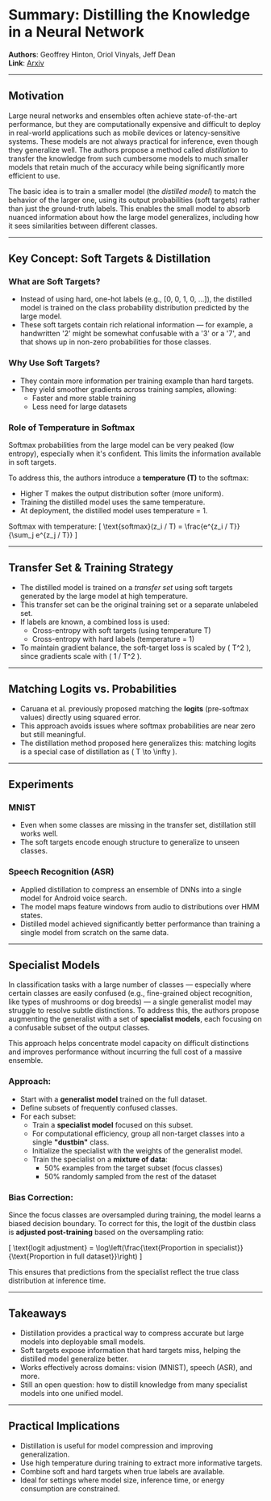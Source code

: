 
# Summary: Distilling the Knowledge in a Neural Network
**Authors**: Geoffrey Hinton, Oriol Vinyals, Jeff Dean  
**Link**: [Arxiv](https://arxiv.org/abs/1503.02531)

---

## Motivation

Large neural networks and ensembles often achieve state-of-the-art performance, but they are computationally expensive and difficult to deploy in real-world applications such as mobile devices or latency-sensitive systems. These models are not always practical for inference, even though they generalize well. The authors propose a method called *distillation* to transfer the knowledge from such cumbersome models to much smaller models that retain much of the accuracy while being significantly more efficient to use.

The basic idea is to train a smaller model (the *distilled model*) to match the behavior of the larger one, using its output probabilities (soft targets) rather than just the ground-truth labels. This enables the small model to absorb nuanced information about how the large model generalizes, including how it sees similarities between different classes.

---

## Key Concept: Soft Targets & Distillation

### What are Soft Targets?
- Instead of using hard, one-hot labels (e.g., [0, 0, 1, 0, ...]), the distilled model is trained on the class probability distribution predicted by the large model.
- These soft targets contain rich relational information — for example, a handwritten '2' might be somewhat confusable with a '3' or a '7', and that shows up in non-zero probabilities for those classes.

### Why Use Soft Targets?
- They contain more information per training example than hard targets.
- They yield smoother gradients across training samples, allowing:
  - Faster and more stable training
  - Less need for large datasets

### Role of Temperature in Softmax
Softmax probabilities from the large model can be very peaked (low entropy), especially when it's confident. This limits the information available in soft targets.

To address this, the authors introduce a **temperature (T)** to the softmax:
- Higher T makes the output distribution softer (more uniform).
- Training the distilled model uses the same temperature.
- At deployment, the distilled model uses temperature = 1.

Softmax with temperature:
\[
\text{softmax}(z_i / T) = \frac{e^{z_i / T}}{\sum_j e^{z_j / T}}
\]

---

## Transfer Set & Training Strategy

- The distilled model is trained on a *transfer set* using soft targets generated by the large model at high temperature.
- This transfer set can be the original training set or a separate unlabeled set.
- If labels are known, a combined loss is used:
  - Cross-entropy with soft targets (using temperature T)
  - Cross-entropy with hard labels (temperature = 1)
- To maintain gradient balance, the soft-target loss is scaled by \( T^2 \), since gradients scale with \( 1 / T^2 \).

---

## Matching Logits vs. Probabilities

- Caruana et al. previously proposed matching the **logits** (pre-softmax values) directly using squared error.
- This approach avoids issues where softmax probabilities are near zero but still meaningful.
- The distillation method proposed here generalizes this: matching logits is a special case of distillation as \( T \to \infty \).

---

## Experiments

### MNIST
- Even when some classes are missing in the transfer set, distillation still works well.
- The soft targets encode enough structure to generalize to unseen classes.

### Speech Recognition (ASR)
- Applied distillation to compress an ensemble of DNNs into a single model for Android voice search.
- The model maps feature windows from audio to distributions over HMM states.
- Distilled model achieved significantly better performance than training a single model from scratch on the same data.

---

## Specialist Models

In classification tasks with a large number of classes — especially where certain classes are easily confused (e.g., fine-grained object recognition, like types of mushrooms or dog breeds) — a single generalist model may struggle to resolve subtle distinctions. To address this, the authors propose augmenting the generalist with a set of **specialist models**, each focusing on a confusable subset of the output classes.

This approach helps concentrate model capacity on difficult distinctions and improves performance without incurring the full cost of a massive ensemble.

### Approach:
- Start with a **generalist model** trained on the full dataset.
- Define subsets of frequently confused classes.
- For each subset:
  - Train a **specialist model** focused on this subset.
  - For computational efficiency, group all non-target classes into a single **"dustbin"** class.
  - Initialize the specialist with the weights of the generalist model.
  - Train the specialist on a **mixture of data**:
    - 50% examples from the target subset (focus classes)
    - 50% randomly sampled from the rest of the dataset

### Bias Correction:
Since the focus classes are oversampled during training, the model learns a biased decision boundary. To correct for this, the logit of the dustbin class is **adjusted post-training** based on the oversampling ratio:

\[
\text{logit adjustment} = \log\left(\frac{\text{Proportion in specialist}}{\text{Proportion in full dataset}}\right)
\]

This ensures that predictions from the specialist reflect the true class distribution at inference time.

---

## Takeaways

- Distillation provides a practical way to compress accurate but large models into deployable small models.
- Soft targets expose information that hard targets miss, helping the distilled model generalize better.
- Works effectively across domains: vision (MNIST), speech (ASR), and more.
- Still an open question: how to distill knowledge from many specialist models into one unified model.

---

## Practical Implications

- Distillation is useful for model compression and improving generalization.
- Use high temperature during training to extract more informative targets.
- Combine soft and hard targets when true labels are available.
- Ideal for settings where model size, inference time, or energy consumption are constrained.
